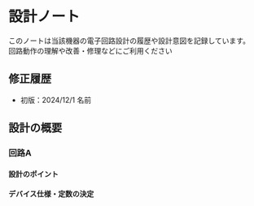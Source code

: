 # 設計ノート
このノートは当該機器の電子回路設計の履歴や設計意図を記録しています。</br>
回路動作の理解や改善・修理などにご利用ください

## 修正履歴
- 初版：2024/12/1  名前

## 設計の概要
### 回路A
#### 設計のポイント
#### デバイス仕様・定数の決定